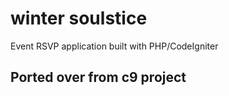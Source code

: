 # winter soulstice
Event RSVP application built with PHP/CodeIgniter

## Ported over from c9 project
